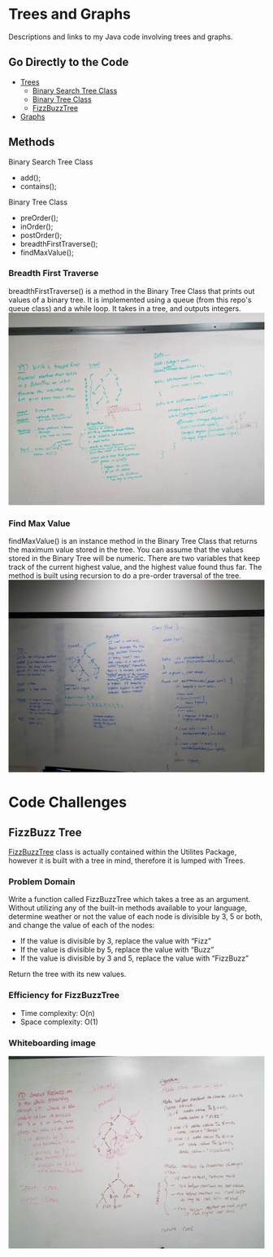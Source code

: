 # Trees and Graphs
Descriptions and links to my Java code involving trees and graphs. 

## Go Directly to the Code
* [Trees](https://github.com/SharinaS/data-structures-and-algorithms/tree/master/code401Challenges/src/main/java/code401Challenges/tree)
  * [Binary Search Tree Class](https://github.com/SharinaS/data-structures-and-algorithms/blob/master/code401Challenges/src/main/java/code401Challenges/tree/BinarySearchTree.java)
  * [Binary Tree Class](https://github.com/SharinaS/data-structures-and-algorithms/blob/master/code401Challenges/src/main/java/code401Challenges/tree/Tree.java)
   * [FizzBuzzTree](https://github.com/SharinaS/data-structures-and-algorithms/blob/master/code401Challenges/src/main/java/code401Challenges/utilities/FizzBuzzTree.java)
* [Graphs](https://github.com/SharinaS/data-structures-and-algorithms/tree/master/code401Challenges/src/main/java/code401Challenges/graph)

## Methods
Binary Search Tree Class
* add();
* contains();

Binary Tree Class
* preOrder();
* inOrder();
* postOrder();
* breadthFirstTraverse();
* findMaxValue();

### Breadth First Traverse
breadthFirstTraverse() is a method in the Binary Tree Class that prints out values of a binary tree. It is implemented using a queue (from this repo's queue class) and a while loop. It takes in a tree, and outputs integers. 
![image of whiteboard](/code401Challenges/assets/breadth-first-traverse.jpg)

### Find Max Value
findMaxValue() is an instance method in the Binary Tree Class that returns the maximum value stored in the tree. You can assume that the values stored in the Binary Tree will be numeric. There are two variables that keep track of the current highest value, and the highest value found thus far. The method is built using recursion to do a pre-order traversal of the tree.
![image of whiteboard](/code401Challenges/assets/find-max-value.jpg)

# Code Challenges
## FizzBuzz Tree
[FizzBuzzTree](https://github.com/SharinaS/data-structures-and-algorithms/blob/master/code401Challenges/src/main/java/code401Challenges/utilities/FizzBuzzTree.java) class is actually contained within the Utilites Package, however it is built with a tree in mind, therefore it is lumped with Trees.

### Problem Domain
Write a function called FizzBuzzTree which takes a tree as an argument.
Without utilizing any of the built-in methods available to your language, determine weather or not the value of each node is divisible by 3, 5 or both, and change the value of each of the nodes:
* If the value is divisible by 3, replace the value with “Fizz”
* If the value is divisible by 5, replace the value with “Buzz”
* If the value is divisible by 3 and 5, replace the value with “FizzBuzz”

Return the tree with its new values.

### Efficiency for FizzBuzzTree
* Time complexity: O(n)
* Space complexity: O(1)

### Whiteboarding image
![image of whiteboard](/code401Challenges/assets/fizzbuzz-tree.jpg)
